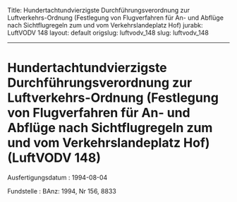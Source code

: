 Title: Hundertachtundvierzigste Durchführungsverordnung zur Luftverkehrs-Ordnung (Festlegung
  von Flugverfahren für An- und Abflüge nach Sichtflugregeln zum und vom Verkehrslandeplatz
  Hof)
jurabk: LuftVODV 148
layout: default
origslug: luftvodv_148
slug: luftvodv_148

---

# Hundertachtundvierzigste Durchführungsverordnung zur Luftverkehrs-Ordnung (Festlegung von Flugverfahren für An- und Abflüge nach Sichtflugregeln zum und vom Verkehrslandeplatz Hof) (LuftVODV 148)

Ausfertigungsdatum
:   1994-08-04

Fundstelle
:   BAnz: 1994, Nr 156, 8833

